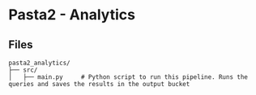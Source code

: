 # Pasta2 - Analytics
## Files

```
pasta2_analytics/
├── src/
│   ├── main.py     # Python script to run this pipeline. Runs the queries and saves the results in the output bucket
```